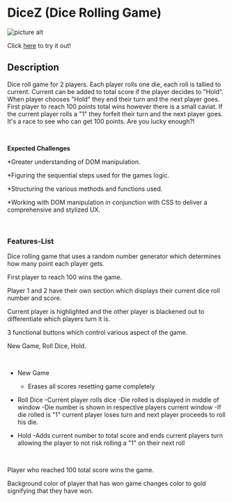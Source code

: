 # DiceZ (Dice Rolling Game)

![picture alt](https://i.ibb.co/0Cqrv4m/dice-rng-banner.jpg)

Click [here](http://gainful-dice-roll.surge.sh/) to try it out!

## Description

Dice roll game for 2 players. Each player rolls one die, each roll is tallied to current. Current can be added to total score if the player decides to "Hold". When player chooses "Hold" they end their turn and the next player goes. First player to reach 100 points total wins however there is a small caviat. If the current player rolls a "1" they forfeit their turn and the next player goes. It's a race to see who can get 100 points. Are you lucky enough?!

&nbsp;
&nbsp;

**Expected Challenges**

\*Greater understanding of DOM manipulation.

\*Figuring the sequential steps used for the games logic.

\*Structuring the various methods and functions used.

\*Working with DOM manipulation in conjunction with CSS to deliver a comprehensive and stylized UX.

&nbsp;
&nbsp;
&nbsp;

### Features-List

Dice rolling game that uses a random number generator which determines how many point each player gets.

First player to reach 100 wins the game.

Player 1 and 2 have their own section which displays their current dice roll number and score.

Current player is highlighted and the other player is blackened out to differentiate which players turn it is.

3 functional buttons which control various aspect of the game.

New Game, Roll Dice, Hold.

&nbsp;
&nbsp;

- New Game

  - Erases all scores resetting game completely

- Roll Dice
  -Current player rolls dice
  -Die rolled is displayed in middle of window
  -Die number is shown in respective players current window
  -If die rolled is "1" current player loses turn and next player proceeds to roll his die.

- Hold
  -Adds current number to total score and ends current players turn allowing the player to not risk rolling a "1" on their next roll

&nbsp;

Player who reached 100 total score wins the game.

Background color of player that has won game changes color to gold signifying that they have won.
